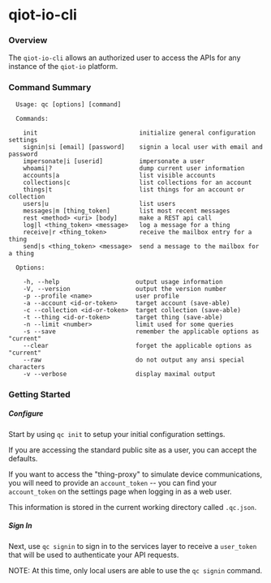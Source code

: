 # qiot-io-cli

### Overview
The `qiot-io-cli` allows an authorized user to access the APIs for any instance of the `qiot-io` platform.

### Command Summary

```
  Usage: qc [options] [command]

  Commands:

    init                            initialize general configuration settings
    signin|si [email] [password]    signin a local user with email and password
    impersonate|i [userid]          impersonate a user
    whoami|?                        dump current user information
    accounts|a                      list visible accounts
    collections|c                   list collections for an account
    things|t                        list things for an account or collection
    users|u                         list users
    messages|m [thing_token]        list most recent messages
    rest <method> <uri> [body]      make a REST api call
    log|l <thing_token> <message>   log a message for a thing
    receive|r <thing_token>         receive the mailbox entry for a thing
    send|s <thing_token> <message>  send a message to the mailbox for a thing

  Options:

    -h, --help                     output usage information
    -V, --version                  output the version number
    -p --profile <name>            user profile
    -a --account <id-or-token>     target account (save-able)
    -c --collection <id-or-token>  target collection (save-able)
    -t --thing <id-or-token>       target thing (save-able)
    -n --limit <number>            limit used for some queries
    -s --save                      remember the applicable options as "current"
    --clear                        forget the applicable options as "current"
    --raw                          do not output any ansi special characters
    -v --verbose                   display maximal output
```

### Getting Started

##### Configure

Start by using `qc init` to setup your initial configuration settings.

If you are accessing the standard public site as a user, you can accept the defaults.

If you want to access the "thing-proxy" to simulate device communications,
you will need to provide an `account_token` --
you can find your `account_token` on the settings page when logging in as a web user.

This information is stored in the current working directory called `.qc.json`.

##### Sign In

Next, use `qc signin` to sign in to the services layer to receive a `user_token` that will be used
to authenticate your API requests.

NOTE: At this time, only local users are able to use the `qc signin` command.